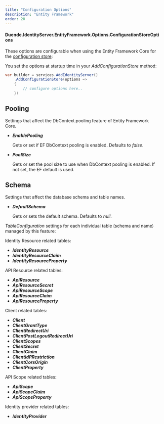 ```yaml
---
title: "Configuration Options"
description: "Entity Framework"
order: 20
---
```


#### Duende.IdentityServer.EntityFramework.Options.ConfigurationStoreOptions

These options are configurable when using the Entity Framework Core for the [configuration store](/identityserver/v6/data/configuration):

You set the options at startup time in your *AddConfigurationStore* method:

```cs
var builder = services.AddIdentityServer()
    .AddConfigurationStore(options =>
    {
        // configure options here..
    })
```

## Pooling

Settings that affect the DbContext pooling feature of Entity Framework Core.

* ***EnablePooling***

    Gets or set if EF DbContext pooling is enabled. Defaults to *false*.

    
* ***PoolSize***

    Gets or set the pool size to use when DbContext pooling is enabled. If not set, the EF default is used.

    
## Schema

Settings that affect the database schema and table names.

* ***DefaultSchema***

    Gets or sets the default schema. Defaults to *null*.

*TableConfiguration* settings for each individual table (schema and name) managed by this feature:

Identity Resource related tables:

* ***IdentityResource***
* ***IdentityResourceClaim***
* ***IdentityResourceProperty***

API Resource related tables:

* ***ApiResource***
* ***ApiResourceSecret***
* ***ApiResourceScope***
* ***ApiResourceClaim***
* ***ApiResourceProperty***

Client related tables:

* ***Client***
* ***ClientGrantType***
* ***ClientRedirectUri***
* ***ClientPostLogoutRedirectUri***
* ***ClientScopes***
* ***ClientSecret***
* ***ClientClaim***
* ***ClientIdPRestriction***
* ***ClientCorsOrigin***
* ***ClientProperty*** 

API Scope related tables:

* ***ApiScope***
* ***ApiScopeClaim***
* ***ApiScopeProperty***

Identity provider related tables:

* ***IdentityProvider***

